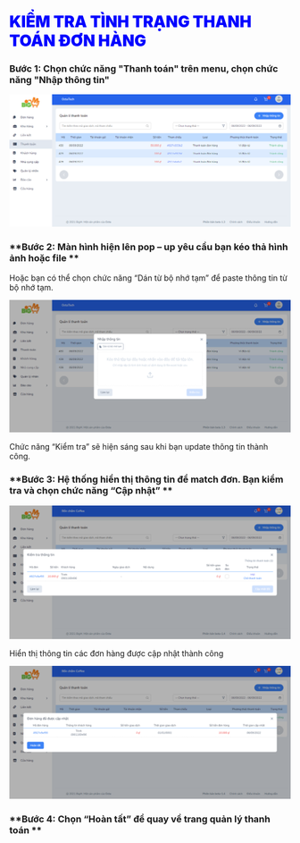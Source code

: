 # <span style= "color: blue; font-weight:900;"> KIỂM TRA TÌNH TRẠNG THANH TOÁN ĐƠN HÀNG </span>

### **Bước 1: Chọn chức năng "Thanh toán" trên menu, chọn chức năng "Nhập thông tin"**

![](../images/payment/match-ord.png)

### **Bước 2: Màn hình hiện lên pop – up yêu cầu bạn kéo thả hình ảnh hoặc file **

Hoặc bạn có thể chọn chức năng “Dán từ bộ nhớ tạm” để paste thông tin từ bộ nhớ tạm. 

![](../images/payment/payment.png)


Chức năng “Kiểm tra” sẽ hiện sáng sau khi bạn update thông tin thành công. 

### **Bước 3: Hệ thống hiển thị thông tin để match đơn. Bạn kiểm tra và chọn chức năng “Cập nhật” **

![](../images/payment/check.png)

Hiển thị thông tin các đơn hàng được cập nhật thành công 

![](../images/payment/checkdone.png)

### **Bước 4: Chọn “Hoàn tất” để quay về trang quản lý thanh toán **



                                                        
